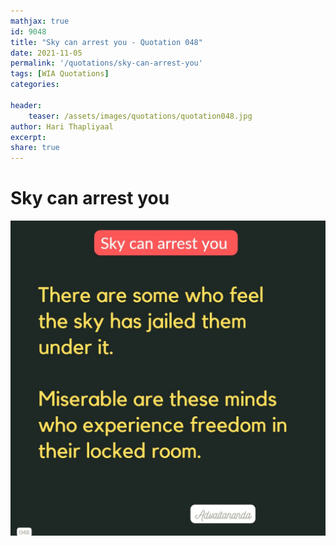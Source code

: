 ```yaml
---
mathjax: true
id: 9048
title: "Sky can arrest you - Quotation 048"
date: 2021-11-05
permalink: '/quotations/sky-can-arrest-you'
tags: [WIA Quotations] 
categories: 

header:
    teaser: /assets/images/quotations/quotation048.jpg
author: Hari Thapliyaal 
excerpt:
share: true 
---
```


# Sky can arrest you

![Sky can arrest you](/assets/images/quotations/quotation048.jpg)
